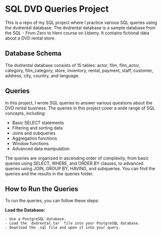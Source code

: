 # SQL DVD Queries Project

This is a repo of my SQL project where I practice various SQL queries using the dvdrental database. The dvdrental database is a sample database from the SQL - From Zero to Hero course on Udemy. It contains fictional data about a DVD rental store.

## Database Schema

The dvdrental database consists of 15 tables: actor, film, film_actor, category, film_category, store, inventory, rental, payment, staff, customer, address, city, country, and language.


## Queries

In this project, I wrote SQL queries to answer various questions about the DVD rental business. 
The queries in this project cover a wide range of SQL concepts, including:

- Basic SELECT statements
- Filtering and sorting data
- Joins and subqueries
- Aggregation functions
- Window functions
- Advanced data manipulation

The queries are organized in ascending order of complexity, from basic queries using SELECT, WHERE, and ORDER BY clauses, to advanced queries using JOIN, GROUP BY, HAVING, and subqueries. You can find the queries and the results in the queries folder.

## How to Run the Queries

To run the queries, you can follow these steps:

**Load the Database:**

    - Use a PostgreSQL database.
    - Load the `dvdrental.tar` file into your PostgreSQL database.
    - Download the .sql file and open it into your query.
